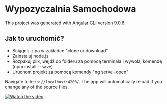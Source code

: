 # Wypozyczalnia Samochodowa

This project was generated with [Angular CLI](https://github.com/angular/angular-cli) version 9.0.6.

## Jak to uruchomić?

- Ściągnij .zipa w zakładce "clone or download"
- Zainstaluj node.js
- Rozpakuj plik, wejdź do folderu za pomocą terminala i wywołaj komendę (npm install --save)
- Uruchom projekt za pomocą komendy "ng serve -open"

Navigate to `http://localhost:4200/`. The app will automatically reload if you change any of the source files.

[![Watch the video](https://i.imgur.com/vKb2F1B.png)](https://youtu.be/vt5fpE0bzSY)
